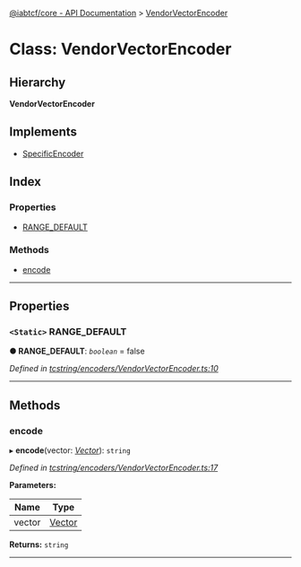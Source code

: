[@iabtcf/core - API Documentation](../README.md) > [VendorVectorEncoder](../classes/vendorvectorencoder.md)

# Class: VendorVectorEncoder

## Hierarchy

**VendorVectorEncoder**

## Implements

* [SpecificEncoder](../interfaces/specificencoder.md)

## Index

### Properties

* [RANGE_DEFAULT](vendorvectorencoder.md#range_default)

### Methods

* [encode](vendorvectorencoder.md#encode)

---

## Properties

<a id="range_default"></a>

### `<Static>` RANGE_DEFAULT

**● RANGE_DEFAULT**: *`boolean`* = false

*Defined in [tcstring/encoders/VendorVectorEncoder.ts:10](https://github.com/chrispaterson/iabtcf-es/blob/90d8169/modules/core/src/tcstring/encoders/VendorVectorEncoder.ts#L10)*

___

## Methods

<a id="encode"></a>

###  encode

▸ **encode**(vector: *[Vector](vector.md)*): `string`

*Defined in [tcstring/encoders/VendorVectorEncoder.ts:17](https://github.com/chrispaterson/iabtcf-es/blob/90d8169/modules/core/src/tcstring/encoders/VendorVectorEncoder.ts#L17)*

**Parameters:**

| Name | Type |
| ------ | ------ |
| vector | [Vector](vector.md) |

**Returns:** `string`

___

